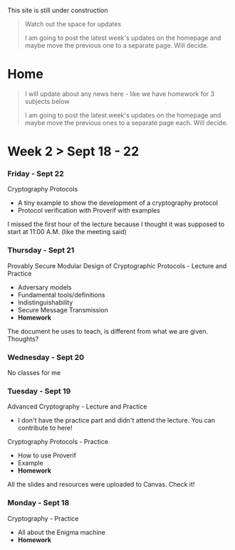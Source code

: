 This site is still under construction

> Watch out the space for updates
>
> I am going to post the latest week's updates on the homepage and maybe move the previous one to a separate page. Will decide.

# Home

> I will update about any news here - like we have homework for 3 subjects below
> 
> I am going to post the latest week's updates on the homepage and maybe move the previous ones to a separate page each. Will decide.

# Week 2 > Sept 18 - 22

### Friday - Sept 22

Cryptography Protocols

*   A tiny example to show the development of a cryptography protocol
*   Protocol verification with Proverif with examples

I missed the first hour of the lecture because I thought it was supposed to start at 11:00 A.M. (like the meeting said)

### Thursday - Sept 21

Provably Secure Modular Design of Cryptographic Protocols - Lecture and Practice

*   Adversary models
*   Fundamental tools/definitions
*   Indistinguishability
*   Secure Message Transmission
*   **Homework**

The document he uses to teach, is different from what we are given. Thoughts?

### Wednesday - Sept 20

No classes for me

### Tuesday - Sept 19

Advanced Cryptography - Lecture and Practice

*   I don't have the practice part and didn't attend the lecture. You can contribute to here!

Cryptography Protocols - Practice

*   How to use Proverif
*   Example
*   **Homework**

All the slides and resources were uploaded to Canvas. Check it!

### Monday - Sept 18

Cryptography - Practice

*   All about the Enigma machine
*   **Homework**
